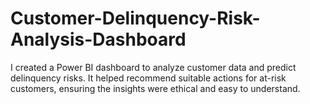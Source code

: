 # Customer-Delinquency-Risk-Analysis-Dashboard
I created a Power BI dashboard to analyze customer data and predict delinquency risks. It helped recommend suitable actions for at-risk customers, ensuring the insights were ethical and easy to understand.
